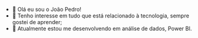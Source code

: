 - 👋 Olá eu sou o João Pedro!
- 👀 Tenho interesse em tudo que está relacionado à tecnologia, sempre gostei de aprender;
- 🌱 Atualmente estou me desenvolvendo em análise de dados, Power BI.


<!---
JpGSampaio/JpGSampaio is a ✨ special ✨ repository because its `README.md` (this file) appears on your GitHub profile.
You can click the Preview link to take a look at your changes.
--->
